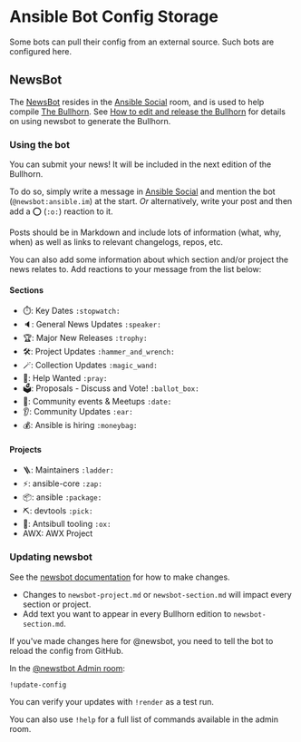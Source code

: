 # Ansible Bot Config Storage

Some bots can pull their config from an external source. Such bots are configured here.

## NewsBot

The [NewsBot](https://github.com/haecker-felix/hebbot/) resides in the [Ansible Social](https://matrix.to/#/#social:ansible.com) room, and is used to help compile [The Bullhorn](https://forum.ansible.com/c/news/bullhorn/17). See [How to edit and release the Bullhorn](https://forum.ansible.com/t/how-to-edit-and-release-the-ansible-bullhorn/6543) for details on using newsbot to generate the Bullhorn.

### Using the bot

You can submit your news! It will be included in the next edition of the Bullhorn.

To do so, simply write a message in [Ansible Social](https://matrix.to/#/#social:ansible.com) and mention the bot (`@newsbot:ansible.im`) at the
start. *Or* alternatively, write your post and then add a :o: (`:o:`) reaction to it.

Posts should be in Markdown and include lots of information (what, why, when) as well as links to relevant changelogs, repos, etc.

You can also add some information about which section and/or project the news relates to. Add reactions to your message from the list below:

#### Sections

- ⏱️: Key Dates `:stopwatch:`
- 🔈️: General News Updates `:speaker:`
- 🏆️: Major New Releases `:trophy:`
- 🛠️: Project Updates `:hammer_and_wrench:`
- 🪄: Collection Updates `:magic_wand:`
- 🙏: Help Wanted `:pray:`
- 🗳️: Proposals - Discuss and Vote! `:ballot_box:`
- 📅: Community events & Meetups `:date:`
- 👂️: Community Updates `:ear:`
- 💰️: Ansible is hiring `:moneybag:`

#### Projects

- 🪜: Maintainers `:ladder:`
- ⚡️: ansible-core `:zap:`
- 📦️: ansible `:package:`
- ⛏️: devtools `:pick:`
- 🐂: Antsibull tooling `:ox:`
- AWX: AWX Project

### Updating newsbot

See the [newsbot documentation](https://github.com/haecker-felix/hebbot/?tab=readme-ov-file) for how to make changes. 
* Changes to `newsbot-project.md` or `newsbot-section.md` will impact every section or project.
* Add text you want to appear in every Bullhorn edition to `newsbot-section.md`.

If you've made changes here for @newsbot, you need to tell the bot to reload the config from GitHub.

In the [@newstbot Admin room](https://matrix.to/#/!vErCYeanUGgAiJskEy:ansible.im?via=ansible.im):

`!update-config`

You can verify your updates with `!render` as a test run.

You can also use `!help` for a full list of commands available in the admin room.



